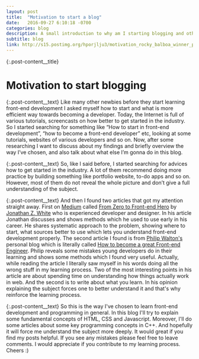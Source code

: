 ```yaml
---
layout: post
title:  "Motivation to start a blog"
date:   2016-09-27 6:10:18 -0700
categories: blog
description: A small introduction to why am I starting blogging and other thoughts out loud.  
subtitle: blog
link: http://s15.postimg.org/hporjlju3/motivation_rocky_balboa_winner_pose_picjumbo_com.jpg
---
```

<!-- {:.image}
![alt text](https://d13yacurqjgara.cloudfront.net/users/3460/screenshots/1089675/mcfly_gear_2013.png) -->

{:.post-content__title}
# Motivation to start blogging

{:.post-content__text}
Like many other newbies before they start learning front-end development I asked myself how to start and what is more efficient way towards becoming a developer. Today, the Internet is full of various tutorials, screencasts on how better to get started in the industry. So I started searching for something like “How to start in front-end development”, “how to become a front-end developer” etc, looking at some tutorials, websites of various developers and so on. Now, after some researching I want to discuss about my findings and briefly overview the way I’ve chosen, and also talk about what else I’m gonna do in this blog.

{:.post-content__text}
So, like I said before, I started searching for advices how to get started in the industry. A lot of them recommend doing more practice by building something like portfolio website, to-do apps and so on. However, most of them do not reveal the whole picture and don’t give a full understanding of the subject.

{:.post-content__text}
And then I found two articles that got my attention straight away. First on [Medium](http://medium.com) called
[From Zero to Front-end Hero](https://medium.freecodecamp.com/from-zero-to-front-end-hero-part-1-7d4f7f0bff02#.3puc6vtk9) by
[Jonathan Z. White](https://medium.freecodecamp.com/@JonathanZWhite) who is experienced developer and designer. In his article Jonathan discusses and shows methods which he used to use early in his career. He shares systematic approach to the problem, showing
where to start, what sources better to use which lets you understand front-end development properly. The second article I found is from [Philip Walton's](https://philipwalton.com/) personal blog which is literally called [How to become a great Front-end Engineer](https://philipwalton.com/articles/how-to-become-a-great-front-end-engineer/). Philip reveals some mistakes young developers do in their learning and shows some methods which I found very useful. Actually, while reading the article I literally saw myself in his words doing all the wrong stuff in my learning process. Two of the most interesting points in his article are about spending time on understanding how things actually work in web. And the second is to write about what you learn. In his opinion explaining the subject forces one to better understand it and that's why reinforce the learning process.

{:.post-content__text}
So this is the way I've chosen to learn front-end development and programming in general. In this blog I'll try to explain some fundamental concepts of HTML, CSS and Javascript. Moreover, I'll do some articles about some key programming concepts in C++. And hopefully it will force me understand the subject more deeply. It would great if you find my posts helpful. If you see any mistakes please feel free to leave comments. I would appreciate if you contribute to my learning process. Cheers :)
